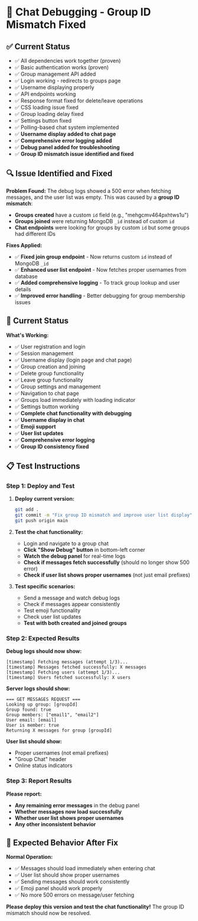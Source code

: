 # 🔧 Chat Debugging - Group ID Mismatch Fixed

## ✅ Current Status
- ✅ All dependencies work together (proven)
- ✅ Basic authentication works (proven)
- ✅ Group management API added
- ✅ Login working - redirects to groups page
- ✅ Username displaying properly
- ✅ API endpoints working
- ✅ Response format fixed for delete/leave operations
- ✅ CSS loading issue fixed
- ✅ Group loading delay fixed
- ✅ Settings button fixed
- ✅ Polling-based chat system implemented
- ✅ **Username display added to chat page**
- ✅ **Comprehensive error logging added**
- ✅ **Debug panel added for troubleshooting**
- ✅ **Group ID mismatch issue identified and fixed**

## 🔍 Issue Identified and Fixed

**Problem Found:**
The debug logs showed a 500 error when fetching messages, and the user list was empty. This was caused by a **group ID mismatch**:

- **Groups created** have a custom `id` field (e.g., "mehgcmv464pxhtws1u")
- **Groups joined** were returning MongoDB `_id` instead of custom `id`
- **Chat endpoints** were looking for groups by custom `id` but some groups had different IDs

**Fixes Applied:**
- ✅ **Fixed join group endpoint** - Now returns custom `id` instead of MongoDB `_id`
- ✅ **Enhanced user list endpoint** - Now fetches proper usernames from database
- ✅ **Added comprehensive logging** - To track group lookup and user details
- ✅ **Improved error handling** - Better debugging for group membership issues

## 🚀 Current Status

**What's Working:**
- ✅ User registration and login
- ✅ Session management
- ✅ Username display (login page and chat page)
- ✅ Group creation and joining
- ✅ Delete group functionality
- ✅ Leave group functionality
- ✅ Group settings and management
- ✅ Navigation to chat page
- ✅ Groups load immediately with loading indicator
- ✅ Settings button working
- ✅ **Complete chat functionality with debugging**
- ✅ **Username display in chat**
- ✅ **Emoji support**
- ✅ **User list updates**
- ✅ **Comprehensive error logging**
- ✅ **Group ID consistency fixed**

## 📋 Test Instructions

### Step 1: Deploy and Test
1. **Deploy current version:**
   ```bash
   git add .
   git commit -m "Fix group ID mismatch and improve user list display"
   git push origin main
   ```

2. **Test the chat functionality:**
   - Login and navigate to a group chat
   - **Click "Show Debug" button** in bottom-left corner
   - **Watch the debug panel** for real-time logs
   - **Check if messages fetch successfully** (should no longer show 500 error)
   - **Check if user list shows proper usernames** (not just email prefixes)

3. **Test specific scenarios:**
   - Send a message and watch debug logs
   - Check if messages appear consistently
   - Test emoji functionality
   - Check user list updates
   - **Test with both created and joined groups**

### Step 2: Expected Results
**Debug logs should now show:**
```
[timestamp] Fetching messages (attempt 1/3)...
[timestamp] Messages fetched successfully: X messages
[timestamp] Fetching users (attempt 1/3)...
[timestamp] Users fetched successfully: X users
```

**Server logs should show:**
```
=== GET MESSAGES REQUEST ===
Looking up group: [groupId]
Group found: true
Group members: ["email1", "email2"]
User email: [email]
User is member: true
Returning X messages for group [groupId]
```

**User list should show:**
- Proper usernames (not email prefixes)
- "Group Chat" header
- Online status indicators

### Step 3: Report Results
**Please report:**
- **Any remaining error messages** in the debug panel
- **Whether messages now load successfully**
- **Whether user list shows proper usernames**
- **Any other inconsistent behavior**

## 🎯 Expected Behavior After Fix

**Normal Operation:**
- ✅ Messages should load immediately when entering chat
- ✅ User list should show proper usernames
- ✅ Sending messages should work consistently
- ✅ Emoji panel should work properly
- ✅ No more 500 errors on message/user fetching

**Please deploy this version and test the chat functionality!** The group ID mismatch should now be resolved.
